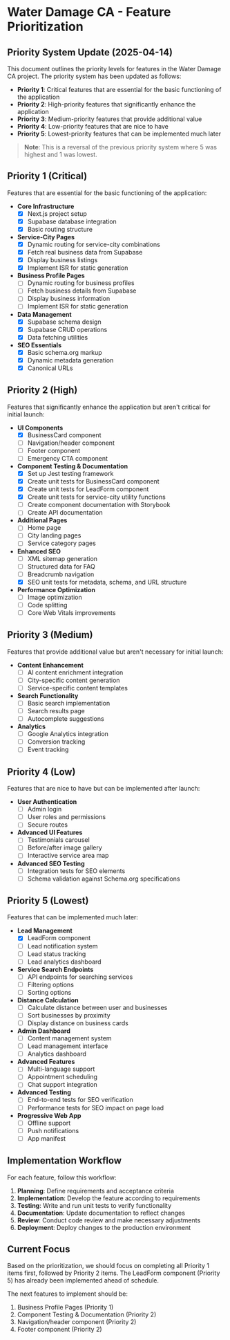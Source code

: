 # Water Damage CA - Feature Prioritization

## Priority System Update (2025-04-14)

This document outlines the priority levels for features in the Water Damage CA project. The priority system has been updated as follows:

- **Priority 1**: Critical features that are essential for the basic functioning of the application
- **Priority 2**: High-priority features that significantly enhance the application
- **Priority 3**: Medium-priority features that provide additional value
- **Priority 4**: Low-priority features that are nice to have
- **Priority 5**: Lowest-priority features that can be implemented much later

> **Note**: This is a reversal of the previous priority system where 5 was highest and 1 was lowest.

## Priority 1 (Critical)

Features that are essential for the basic functioning of the application:

  - **Core Infrastructure**
    - [x] Next.js project setup
    - [x] Supabase database integration
    - [x] Basic routing structure

  - **Service-City Pages**
    - [x] Dynamic routing for service-city combinations
    - [x] Fetch real business data from Supabase
    - [x] Display business listings
    - [x] Implement ISR for static generation

  - **Business Profile Pages**
    - [ ] Dynamic routing for business profiles
    - [ ] Fetch business details from Supabase
    - [ ] Display business information
    - [ ] Implement ISR for static generation

  - **Data Management**
    - [x] Supabase schema design
    - [x] Supabase CRUD operations
    - [x] Data fetching utilities

  - **SEO Essentials**
    - [x] Basic schema.org markup
    - [x] Dynamic metadata generation
    - [x] Canonical URLs

## Priority 2 (High)

Features that significantly enhance the application but aren't critical for initial launch:

  - **UI Components**
    - [x] BusinessCard component
    - [ ] Navigation/header component
    - [ ] Footer component
    - [ ] Emergency CTA component

  - **Component Testing & Documentation**
    - [x] Set up Jest testing framework
    - [x] Create unit tests for BusinessCard component
    - [x] Create unit tests for LeadForm component
    - [x] Create unit tests for service-city utility functions
    - [ ] Create component documentation with Storybook
    - [ ] Create API documentation

  - **Additional Pages**
    - [ ] Home page
    - [ ] City landing pages
    - [ ] Service category pages

  - **Enhanced SEO**
    - [ ] XML sitemap generation
    - [ ] Structured data for FAQ
    - [ ] Breadcrumb navigation
    - [x] SEO unit tests for metadata, schema, and URL structure

  - **Performance Optimization**
    - [ ] Image optimization
    - [ ] Code splitting
    - [ ] Core Web Vitals improvements

## Priority 3 (Medium)

Features that provide additional value but aren't necessary for initial launch:

  - **Content Enhancement**
    - [ ] AI content enrichment integration
    - [ ] City-specific content generation
    - [ ] Service-specific content templates

  - **Search Functionality**
    - [ ] Basic search implementation
    - [ ] Search results page
    - [ ] Autocomplete suggestions

  - **Analytics**
    - [ ] Google Analytics integration
    - [ ] Conversion tracking
    - [ ] Event tracking

## Priority 4 (Low)

Features that are nice to have but can be implemented after launch:

  - **User Authentication**
    - [ ] Admin login
    - [ ] User roles and permissions
    - [ ] Secure routes

  - **Advanced UI Features**
    - [ ] Testimonials carousel
    - [ ] Before/after image gallery
    - [ ] Interactive service area map

  - **Advanced SEO Testing**
    - [ ] Integration tests for SEO elements
    - [ ] Schema validation against Schema.org specifications

## Priority 5 (Lowest)

Features that can be implemented much later:

  - **Lead Management**
    - [x] LeadForm component
    - [ ] Lead notification system
    - [ ] Lead status tracking
    - [ ] Lead analytics dashboard

  - **Service Search Endpoints**
    - [ ] API endpoints for searching services
    - [ ] Filtering options
    - [ ] Sorting options

  - **Distance Calculation**
    - [ ] Calculate distance between user and businesses
    - [ ] Sort businesses by proximity
    - [ ] Display distance on business cards

  - **Admin Dashboard**
    - [ ] Content management system
    - [ ] Lead management interface
    - [ ] Analytics dashboard

  - **Advanced Features**
    - [ ] Multi-language support
    - [ ] Appointment scheduling
    - [ ] Chat support integration

  - **Advanced Testing**
    - [ ] End-to-end tests for SEO verification
    - [ ] Performance tests for SEO impact on page load

  - **Progressive Web App**
    - [ ] Offline support
    - [ ] Push notifications
    - [ ] App manifest

## Implementation Workflow

For each feature, follow this workflow:

1. **Planning**: Define requirements and acceptance criteria
2. **Implementation**: Develop the feature according to requirements
3. **Testing**: Write and run unit tests to verify functionality
4. **Documentation**: Update documentation to reflect changes
5. **Review**: Conduct code review and make necessary adjustments
6. **Deployment**: Deploy changes to the production environment

## Current Focus

Based on the prioritization, we should focus on completing all Priority 1 items first, followed by Priority 2 items. The LeadForm component (Priority 5) has already been implemented ahead of schedule.

The next features to implement should be:

1. Business Profile Pages (Priority 1)
2. Component Testing & Documentation (Priority 2)
3. Navigation/header component (Priority 2)
4. Footer component (Priority 2)
